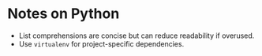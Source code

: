# Notes on Python
- List comprehensions are concise but can reduce readability if overused.
- Use `virtualenv` for project-specific dependencies.